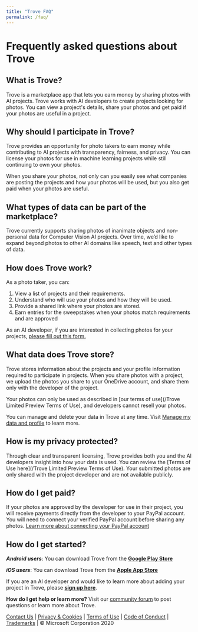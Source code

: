 ```yaml
---
title: "Trove FAQ"
permalink: /faq/
---
```


# Frequently asked questions about Trove

## What is Trove?

Trove is a marketplace app that lets you earn money by sharing photos with AI projects. Trove works with AI developers to create projects looking for photos. You can view a project's details, share your photos and get paid if your photos are useful in a project.

## Why should I participate in Trove?

Trove provides an opportunity for photo takers to earn money while contributing to AI projects with transparency, fairness, and privacy. You can license your photos for use in machine learning projects while still continuing to own your photos.

When you share your photos, not only can you easily see what companies are posting the projects and how your photos will be used, but you also get paid when your photos are useful.

## What types of data can be part of the marketplace?

Trove currently supports sharing photos of inanimate objects and non-personal data for Computer Vision AI projects. Over time, we’d like to expand beyond photos to other AI domains like speech, text and other types of data. 

## How does Trove work?

As a photo taker, you can:

1.	View a list of projects and their requirements.
2.	Understand who will use your photos and how they will be used.
3.	Provide a shared link where your photos are stored.
4.	Earn entries for the sweepstakes when your photos match requirements and are approved

As an AI developer, if you are interested in collecting photos for your projects, [please fill out this form.](https://aka.ms/troveaddproject)

## What data does Trove store?

Trove stores information about the projects and your profile information required to participate in projects. When you share photos with a project, we upload the photos you share to your OneDrive account, and share them only with the developer of the project.

Your photos can only be used as described in [our terms of use](/Trove Limited Preview Terms of Use), and developers cannot resell your photos.

You can manage and delete your data in Trove at any time. Visit [Manage my data and profile](/manageprofile) to learn more.

## How is my privacy protected?

Through clear and transparent licensing, Trove provides both you and the AI developers insight into how your data is used. You can review the [Terms of Use here](/Trove Limited Preview Terms of Use). Your submitted photos are only shared with the project developer and are not available publicly.

## How do I get paid?

If your photos are approved by the developer for use in their project, you will receive payments directly from the developer to your PayPal account. You will need to connect your verified PayPal account before sharing any photos. [Learn more about connecting your PayPal account](/paypalaccount/)

## How do I get started?

***Android users***: You can download Trove from the **[Google Play Store](https://aka.ms/troveandroid)**

***iOS users***: You can download Trove from the **[Apple App Store](https://aka.ms/troveios)**

If you are an AI developer and would like to learn more about adding your project in Trove, please **[sign up here](https://aka.ms/troveaddproject)**. 


**How do I get help or learn more?**
Visit our [community forum](https://aka.ms/trovefeedback) to post questions or learn more about Trove.

[Contact Us](https://aka.ms/trovefeedback) | [Privacy & Cookies](https://go.microsoft.com/fwlink/?LinkId=521839) | [Terms of Use](https://aka.ms/trovetermsofuse) | [Code of Conduct](https://aka.ms/trovecommunitystandards) | [Trademarks](https://go.microsoft.com/fwlink/?LinkId=506942) | © Microsoft Corporation 2020

